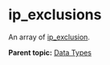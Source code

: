 # ip\_exclusions

An array of [ip\_exclusion](r_ip_exclusion.md#).

**Parent topic:** [Data Types](../data_types/c_datatypes.md)

